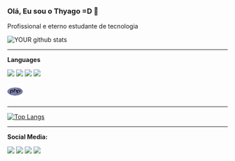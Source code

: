 <!-- <img src="https://github.com/pr2tik1/pr2tik1/blob/master/IMAGE-NAME"> -->

### Olá, Eu sou o Thyago  =D 👋
Profissional e eterno estudante de tecnologia

![YOUR github stats](https://github-readme-stats.vercel.app/api?username=thyagocool)

______
**Languages**

[<img src="https://badges.aleen42.com/src/javascript.svg"/>](https://developer.mozilla.org/pt-BR/docs/Web/JavaScript)
[<img src="https://badges.aleen42.com/src/node.svg" />](https://nodejs.org/en/)
[<img src="https://badges.aleen42.com/src/python.svg" />](https://www.python.org/)
[<img src="https://badges.aleen42.com/src/typescript.svg" />](https://www.typescriptlang.org/)

[<img src="https://raw.githubusercontent.com/devicons/devicon/master/icons/php/php-original.svg" alt="php" width="35" height="35"/>]()

_______

[![Top Langs](https://github-readme-stats.vercel.app/api/top-langs/?username=thyagocool&layout=compact)](https://github.com/anuraghazra/github-readme-stats)
______
**Social Media:**

[<img src="https://img.shields.io/badge/twitter-%231DA1F2.svg?&style=for-the-badge&logo=twitter&logoColor=white" />](https://twitter.com/thyagoftos)  [<img src="https://img.shields.io/badge/linkedin-%230077B5.svg?&style=for-the-badge&logo=linkedin&logoColor=white" />](https://www.linkedin.com/in/thyagoftos/) [<img src = "https://img.shields.io/badge/instagram-%23E4405F.svg?&style=for-the-badge&logo=instagram&logoColor=white">](https://www.instagram.com/thyagoftos/) [<img src = "https://img.shields.io/badge/facebook-%231877F2.svg?&style=for-the-badge&logo=facebook&logoColor=white">](https://www.facebook.com/Thyagocool)


